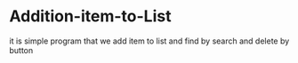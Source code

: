 # Addition-item-to-List
it is simple program that we add item to list and find by search and delete by button
